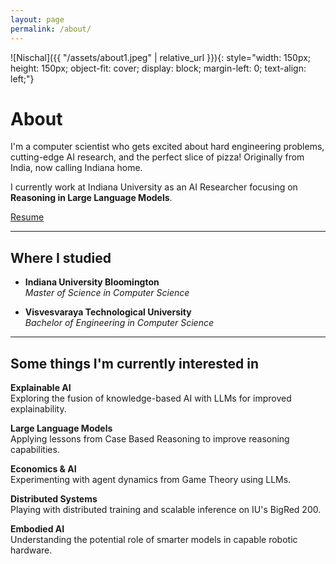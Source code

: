 ```yaml
---
layout: page
permalink: /about/
---
```

<!-- 
I am a computer scientist who loves hard engineering problems, AI and pizza! I live in *Indiana*, but I grew up in *Bangalore*. -->
![Nischal]({{ "/assets/about1.jpeg" | relative_url }}){: style="width: 150px; height: 150px; object-fit: cover; display: block; margin-left: 0; text-align: left;"}

# About
I'm a computer scientist who gets excited about hard engineering problems, cutting-edge AI research, and the perfect slice of pizza! Originally from India, now calling Indiana home.

I currently work at Indiana University as an AI Researcher focusing on **Reasoning in Large Language Models**.

[Resume](/assets/resume.pdf)

---

## Where I studied
- **Indiana University Bloomington**  
  *Master of Science in Computer Science*  
  
- **Visvesvaraya Technological University**  
  *Bachelor of Engineering in Computer Science*  

---

## Some things I'm currently interested in
**Explainable AI**  
Exploring the fusion of knowledge-based AI with LLMs for improved explainability.

**Large Language Models**  
Applying lessons from Case Based Reasoning to improve reasoning capabilities.

**Economics & AI**  
Experimenting with agent dynamics from Game Theory using LLMs.

**Distributed Systems**  
Playing with distributed training and scalable inference on IU's BigRed 200.

**Embodied AI**  
Understanding the potential role of smarter models in capable robotic hardware.